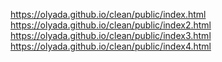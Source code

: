 https://olyada.github.io/clean/public/index.html
https://olyada.github.io/clean/public/index2.html
https://olyada.github.io/clean/public/index3.html
https://olyada.github.io/clean/public/index4.html
